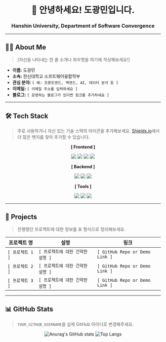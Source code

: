 <div align="center">
  
# 👋 안녕하세요! 도광민입니다.
### Hanshin University, Department of Software Convergence

</div>

---

## 👨‍💻 About Me
> [자신을 나타내는 한 줄 소개나 좌우명을 여기에 작성해보세요!]

- **이름:** 도광민
- **소속:** 한신대학교 소프트웨어융합학부
- **관심 분야:** `[ 예: 프론트엔드, 백엔드, AI, 데이터 분석 등 ]`
- **이메일:** `[ 이메일 주소를 입력하세요 ]`
- **블로그:** `[ 운영하는 블로그가 있다면 링크를 추가하세요 ]`

---

## 🛠️ Tech Stack
> 주로 사용하거나 자신 있는 기술 스택의 아이콘을 추가해보세요.
> [Shields.io](https://shields.io/)에서 더 많은 뱃지를 찾아 추가할 수 있습니다.

<div align="center">
  
**[ Frontend ]**

<img src="https://img.shields.io/badge/HTML5-E34F26?style=for-the-badge&logo=html5&logoColor=white">
<img src="https://img.shields.io/badge/CSS3-1572B6?style=for-the-badge&logo=css3&logoColor=white">
<img src="https://img.shields.io/badge/JavaScript-F7DF1E?style=for-the-badge&logo=javascript&logoColor=black">
<img src="https://img.shields.io/badge/React-61DAFB?style=for-the-badge&logo=react&logoColor=black">

**[ Backend ]**

<img src="https://img.shields.io/badge/Node.js-339933?style=for-the-badge&logo=Node.js&logoColor=white">
<img src="https://img.shields.io/badge/Python-3776AB?style=for-the-badge&logo=python&logoColor=white">
<img src="https://img.shields.io/badge/Java-007396?style=for-the-badge&logo=java&logoColor=white">

**[ Tools ]**

<img src="https://img.shields.io/badge/Git-F05032?style=for-the-badge&logo=git&logoColor=white">
<img src="https://img.shields.io/badge/Github-181717?style=for-the-badge&logo=github&logoColor=white">
<img src="https://img.shields.io/badge/VSCode-007ACC?style=for-the-badge&logo=visualstudiocode&logoColor=white">

</div>

---

## 🚀 Projects
> 진행했던 프로젝트에 대한 정보를 표 형식으로 정리해보세요.

| 프로젝트 명 | 설명 | 링크 |
|---|---|---|
| `[ 프로젝트 1 ]` | `[ 프로젝트에 대한 간략한 설명 ]` | `[ GitHub Repo or Demo Link ]` |
| `[ 프로젝트 2 ]` | `[ 프로젝트에 대한 간략한 설명 ]` | `[ GitHub Repo or Demo Link ]` |
| `[ 프로젝트 3 ]` | `[ 프로젝트에 대한 간략한 설명 ]` | `[ GitHub Repo or Demo Link ]` |

---

## 📊 GitHub Stats
> `YOUR_GITHUB_USERNAME`을 실제 GitHub 아이디로 변경해주세요.

<div align="center">

![Anurag's GitHub stats](https://github-readme-stats.vercel.app/api?username=gwangmindo123&show_icons=true&theme=radical)
![Top Langs](https://github-readme-stats.vercel.app/api/top-langs/?username=gwangmindo123&layout=compact&theme=radical)

</div>
